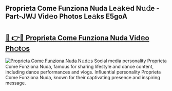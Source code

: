 ## Proprieta Come Funziona Nuda Le𝚊k𝚎d N𝚞𝚍e - Part-JWJ Vid𝚎o Photos Le𝚊ks E5goA

# <h2><a href="http://fbg25m.evod.top/?m=Proprieta+Come+Funziona+Nuda">🔗 👉🔴 Proprieta Come Funziona Nuda Vid𝚎o Ph𝚘t𝚘s</a></h2>

[![Proprieta Come Funziona Nuda N𝚞d𝚎s](https://i.imgur.com/8V9OHl7.gif)](http://fbg25m.evod.top/?m=Proprieta+Come+Funziona+Nuda)
Social media personality Proprieta Come Funziona Nuda, famous for sharing lifestyle and dance content, including dance performances and vlogs. Influential personality Proprieta Come Funziona Nuda, known for their captivating presence and inspiring message. 
